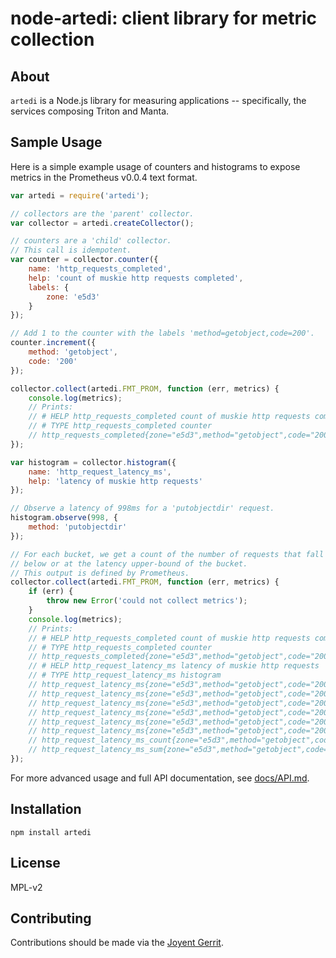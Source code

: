 # node-artedi: client library for metric collection

## About
`artedi` is a Node.js library for measuring applications -- specifically, the
services composing Triton and Manta.

## Sample Usage
Here is a simple example usage of counters and histograms to expose
metrics in the Prometheus v0.0.4 text format.

```javascript
var artedi = require('artedi');

// collectors are the 'parent' collector.
var collector = artedi.createCollector();

// counters are a 'child' collector.
// This call is idempotent.
var counter = collector.counter({
    name: 'http_requests_completed',
    help: 'count of muskie http requests completed',
    labels: {
        zone: 'e5d3'
    }
});

// Add 1 to the counter with the labels 'method=getobject,code=200'.
counter.increment({
    method: 'getobject',
    code: '200'
});

collector.collect(artedi.FMT_PROM, function (err, metrics) {
    console.log(metrics);
    // Prints:
    // # HELP http_requests_completed count of muskie http requests completed
    // # TYPE http_requests_completed counter
    // http_requests_completed{zone="e5d3",method="getobject",code="200"} 1
});

var histogram = collector.histogram({
    name: 'http_request_latency_ms',
    help: 'latency of muskie http requests'
});

// Observe a latency of 998ms for a 'putobjectdir' request.
histogram.observe(998, {
    method: 'putobjectdir'
});

// For each bucket, we get a count of the number of requests that fall
// below or at the latency upper-bound of the bucket.
// This output is defined by Prometheus.
collector.collect(artedi.FMT_PROM, function (err, metrics) {
    if (err) {
        throw new Error('could not collect metrics');
    }
    console.log(metrics);
    // Prints:
    // # HELP http_requests_completed count of muskie http requests completed
    // # TYPE http_requests_completed counter
    // http_requests_completed{zone="e5d3",method="getobject",code="200"} 1
    // # HELP http_request_latency_ms latency of muskie http requests
    // # TYPE http_request_latency_ms histogram
    // http_request_latency_ms{zone="e5d3",method="getobject",code="200",le="729"} 0
    // http_request_latency_ms{zone="e5d3",method="getobject",code="200",le="2187"} 1
    // http_request_latency_ms{zone="e5d3",method="getobject",code="200",le="3645"} 1
    // http_request_latency_ms{zone="e5d3",method="getobject",code="200",le="5103"} 1
    // http_request_latency_ms{zone="e5d3",method="getobject",code="200",le="6561"} 1
    // http_request_latency_ms{zone="e5d3",method="getobject",code="200",le="+Inf"} 1
    // http_request_latency_ms_count{zone="e5d3",method="getobject",code="200"} 1
    // http_request_latency_ms_sum{zone="e5d3",method="getobject",code="200"} 998
});
```

For more advanced usage and full API documentation, see
[docs/API.md](./docs/API.md).

## Installation
```
npm install artedi
```

## License
MPL-v2

## Contributing
Contributions should be made via the [Joyent Gerrit](https://cr.joyent.us).
